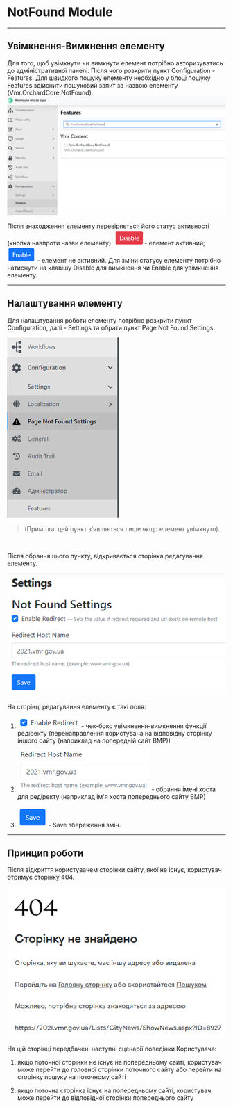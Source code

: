 # NotFound Module

---

## Увімкнення-Вимкнення елементу

Для того, щоб увімкнути чи вимкнути елемент потрібно авторизуватись до адміністративної панелі. Після чого розкрити пункт Configuration - Features. Для швидкого пошуку елементу необхідно у блоці пошуку Features здійснити пошуковий запит за назвою елементу (Vmr.OrchardCore.NotFound).
![](assets/media/image102.png)

Після знаходження елементу перевіряється його статус активності (кнопка навпроти назви елементу): ![](assets/media/image103.png) - елемент активний; ![](assets/media/image104.png) - елемент не активний.
Для зміни статусу елементу потрібно натиснути на клавішу Disable для вимкнення чи Enable для увімкнення елементу.

---

## Налаштування елементу

Для налаштування роботи елементу потрібно розкрити пункт Configuration, далі - Settings та обрати пункт Page Not Found Settings.

![](assets/media/image105.png)

>(Примітка: цей пункт з'являється лише якщо елемент увімкнуто).

&nbsp;

Після обрання цього пункту, відкривається сторінка редагування елементу. 

![](assets/media/image106.png)

На сторінці редагування елементу є такі поля:

1. ![](assets/media/image107.png) - чек-бокс увімкнення-вимкнення функції редіректу (перенаправлення користувача на відповідну сторінку іншого сайту (наприклад на попередній сайт ВМР))

2. ![](assets/media/image108.png) - обрання імені хоста для редіректу (наприклад ім'я хоста попереднього сайту ВМР)

3. ![](assets/media/image109.png) - Save збереження змін.

---

## Принцип роботи

Після відкриття користувачем сторінки сайту, якої не існує, користувач отримує сторінку 404.

![](assets/media/image110.png)


На цій сторінці передбачені наступні сценарії поведінки Користувача:

1. якщо поточної сторінки не існує на попередньому сайті, користувач може перейти до головної сторінки поточного сайту або перейти на сторінку пошуку на поточному сайті

2. якщо поточна сторінка існує на попередньому сайті, користувач може перейти до відповідної сторінки попереднього сайту
